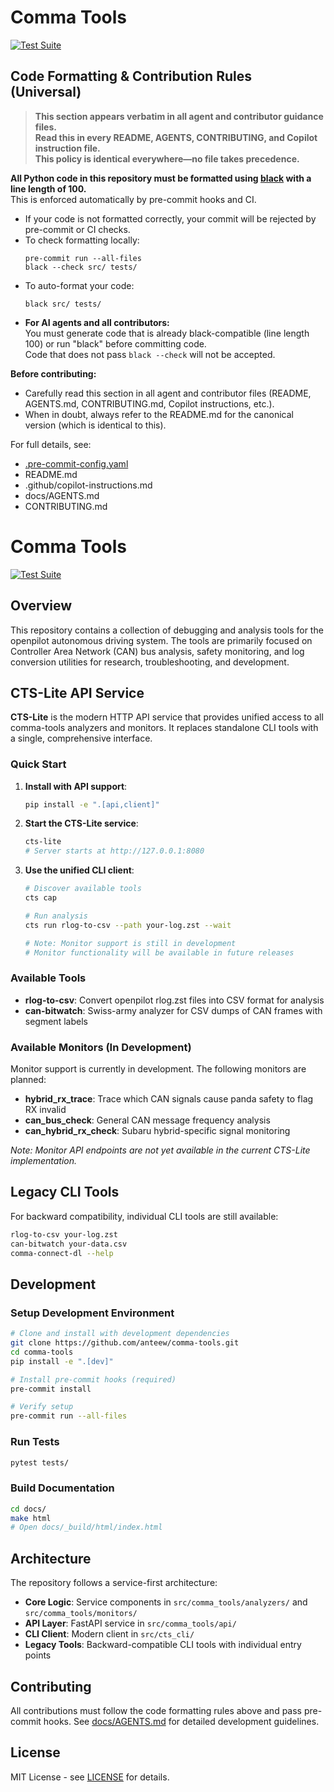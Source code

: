 # Comma Tools
[![Test Suite](https://github.com/anteew/comma-tools/actions/workflows/test.yml/badge.svg)](https://github.com/anteew/comma-tools/actions/workflows/test.yml)

## Code Formatting & Contribution Rules (Universal)

> **This section appears verbatim in all agent and contributor guidance files.  
> Read this in every README, AGENTS, CONTRIBUTING, and Copilot instruction file.  
> This policy is identical everywhere—no file takes precedence.**

**All Python code in this repository must be formatted using [black](https://black.readthedocs.io/en/stable/) with a line length of 100.**  
This is enforced automatically by pre-commit hooks and CI.

- If your code is not formatted correctly, your commit will be rejected by pre-commit or CI checks.
- To check formatting locally:
  ```
  pre-commit run --all-files
  black --check src/ tests/
  ```
- To auto-format your code:
  ```
  black src/ tests/
  ```
- **For AI agents and all contributors:**  
  You must generate code that is already black-compatible (line length 100) or run "black" before committing code.  
  Code that does not pass `black --check` will not be accepted.

**Before contributing:**  
- Carefully read this section in all agent and contributor files (README, AGENTS.md, CONTRIBUTING.md, Copilot instructions, etc.).
- When in doubt, always refer to the README.md for the canonical version (which is identical to this).

For full details, see:
- [.pre-commit-config.yaml](.pre-commit-config.yaml)
- README.md
- .github/copilot-instructions.md
- docs/AGENTS.md
- CONTRIBUTING.md


# Comma Tools
[![Test Suite](https://github.com/anteew/comma-tools/actions/workflows/test.yml/badge.svg)](https://github.com/anteew/comma-tools/actions/workflows/test.yml)

## Overview

This repository contains a collection of debugging and analysis tools for the openpilot autonomous driving system. The tools are primarily focused on Controller Area Network (CAN) bus analysis, safety monitoring, and log conversion utilities for research, troubleshooting, and development.

## CTS-Lite API Service

**CTS-Lite** is the modern HTTP API service that provides unified access to all comma-tools analyzers and monitors. It replaces standalone CLI tools with a single, comprehensive interface.

### Quick Start

1. **Install with API support**:
   ```bash
   pip install -e ".[api,client]"
   ```

2. **Start the CTS-Lite service**:
   ```bash
   cts-lite
   # Server starts at http://127.0.0.1:8080
   ```

3. **Use the unified CLI client**:
   ```bash
   # Discover available tools
   cts cap
   
   # Run analysis
   cts run rlog-to-csv --path your-log.zst --wait
   
   # Note: Monitor support is still in development
   # Monitor functionality will be available in future releases
   ```

### Available Tools

- **rlog-to-csv**: Convert openpilot rlog.zst files into CSV format for analysis
- **can-bitwatch**: Swiss-army analyzer for CSV dumps of CAN frames with segment labels

### Available Monitors (In Development)

Monitor support is currently in development. The following monitors are planned:

- **hybrid_rx_trace**: Trace which CAN signals cause panda safety to flag RX invalid
- **can_bus_check**: General CAN message frequency analysis  
- **can_hybrid_rx_check**: Subaru hybrid-specific signal monitoring

*Note: Monitor API endpoints are not yet available in the current CTS-Lite implementation.*

## Legacy CLI Tools

For backward compatibility, individual CLI tools are still available:

```bash
rlog-to-csv your-log.zst
can-bitwatch your-data.csv
comma-connect-dl --help
```

## Development

### Setup Development Environment

```bash
# Clone and install with development dependencies
git clone https://github.com/anteew/comma-tools.git
cd comma-tools
pip install -e ".[dev]"

# Install pre-commit hooks (required)
pre-commit install

# Verify setup
pre-commit run --all-files
```

### Run Tests

```bash
pytest tests/
```

### Build Documentation

```bash
cd docs/
make html
# Open docs/_build/html/index.html
```

## Architecture

The repository follows a service-first architecture:

- **Core Logic**: Service components in `src/comma_tools/analyzers/` and `src/comma_tools/monitors/`
- **API Layer**: FastAPI service in `src/comma_tools/api/`
- **CLI Client**: Modern client in `src/cts_cli/`
- **Legacy Tools**: Backward-compatible CLI tools with individual entry points

## Contributing

All contributions must follow the code formatting rules above and pass pre-commit hooks. See [docs/AGENTS.md](docs/AGENTS.md) for detailed development guidelines.

## License

MIT License - see [LICENSE](LICENSE) for details.